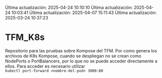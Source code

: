 Última actualización: 2025-04-24 10:10:10
Última actualización: 2025-04-24 10:03:41
Última actualización: 2025-04-07 15:11:43
Última actualización: 2025-03-24 10:37:23
# TFM_K8s
Repositorio para las pruebas sobre Kompose del TFM.
Por como genera los archivos de K8s Kompose, cuando se despliegan no se crean como NodePorts o PortBalancers, por lo que no se puede acceder directamente a ellos. Para acceder es necesario utilizar  
`kubectl port-forward <nombre-del-pod> 3000:80`



